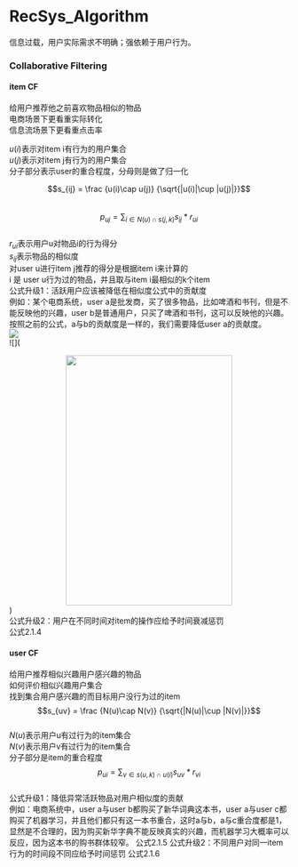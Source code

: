 # RecSys_Algorithm

信息过载，用户实际需求不明确；强依赖于用户行为。  

### Collaborative Filtering
#### item CF

给用户推荐他之前喜欢物品相似的物品  
电商场景下更看重实际转化  
信息流场景下更看重点击率  

$u(i)$表示对item i有行为的用户集合  
$u(j)$表示对item j有行为的用户集合  
分子部分表示user的重合程度，分母则是做了归一化  

$$s_{ij} = \frac {u(i)\cap u(j)} {\sqrt{|u(i)|\cup |u(j)|}}$$  
$$p_{uj} = \sum_{i\in N(u) \cap s(j,k)} {s_{ij} * r_{ui}}$$  
$r_{ui}$表示用户u对物品i的行为得分  
$s_{ij}$表示物品的相似度  
对user u进行item j推荐的得分是根据item i来计算的  
i 是 user u行为过的物品，并且取与item i最相似的k个item  
公式升级1：活跃用户应该被降低在相似度公式中的贡献度  
例如：某个电商系统，user a是批发商，买了很多物品，比如啤酒和书刊，但是不能反映他的兴趣，user b是普通用户，只买了啤酒和书刊，这可以反映他的兴趣。按照之前的公式，a与b的贡献度是一样的，我们需要降低user a的贡献度。  
![](https://github.com/TripleHack/RecSys_Algorithm/blob/master/RecSys%E5%85%AC%E5%BC%8F/2.1.3.png)  
![](<div align=center><img src="https://github.com/Legend-yd/MyDawn/blob/master/20171223205540585.png" width="300" height="450" /></div>)  
公式升级2：用户在不同时间对item的操作应给予时间衰减惩罚  
公式2.1.4  

#### user CF
给用户推荐相似兴趣用户感兴趣的物品  
如何评价相似兴趣用户集合  
找到集合用户感兴趣的而目标用户没行为过的item  
$$s_{uv} = \frac {N(u)\cap N(v)} {\sqrt{|N(u)|\cup |N(v)|}}$$  
$N(u)$表示用户u有过行为的item集合  
$N(v)$表示用户v有过行为的item集合  
分子部分是item的重合程度  
$$p_{ui} = \sum_{v\in s(u,k) \cap u(i)} {s_{uv} * r_{vi}}$$  
公式升级1：降低异常活跃物品对用户相似度的贡献  
例如：电商系统中，user a与user b都购买了新华词典这本书，user a与user c都购买了机器学习，并且他们都只有这一本书重合，这时a与b，a与c重合度都是1，显然是不合理的，因为购买新华字典不能反映真实的兴趣，而机器学习大概率可以反应，因为这本书的购书群体较窄。
公式2.1.5
公式升级2：不同用户对同一item行为的时间段不同应给予时间惩罚
公式2.1.6
